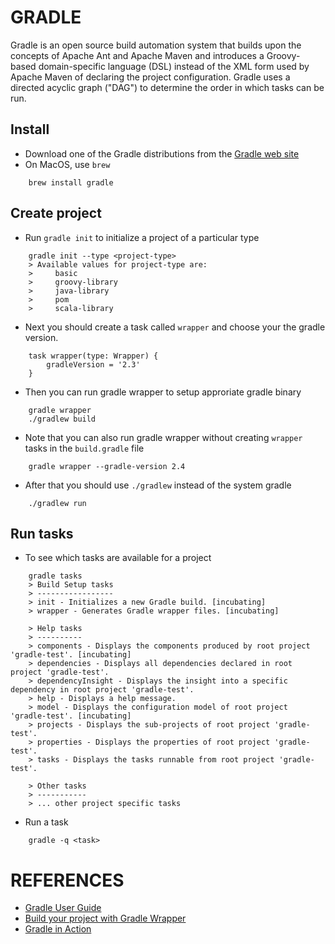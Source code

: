 # GRADLE
Gradle is an open source build automation system that builds upon the concepts of Apache Ant and Apache Maven and introduces a Groovy-based domain-specific language (DSL) instead of the XML form used by Apache Maven of declaring the project configuration. Gradle uses a directed acyclic graph ("DAG") to determine the order in which tasks can be run.

## Install
* Download one of the Gradle distributions from the [Gradle web site](http://www.gradle.org/downloads)
* On MacOS, use `brew`
```
    brew install gradle
```

## Create project
* Run `gradle init` to initialize a project of a particular type
```
    gradle init --type <project-type>
    > Available values for project-type are:
    >     basic
    >     groovy-library
    >     java-library
    >     pom
    >     scala-library
```

* Next you should create a task called `wrapper` and choose your the gradle version.
```
    task wrapper(type: Wrapper) {
        gradleVersion = '2.3'
    }
```

* Then you can run gradle wrapper to setup approriate gradle binary
```
    gradle wrapper
    ./gradlew build
```

* Note that you can also run gradle wrapper without creating `wrapper` tasks in the `build.gradle` file
```
    gradle wrapper --gradle-version 2.4
```

* After that you should use `./gradlew` instead of the system gradle
```
    ./gradlew run
```

## Run tasks
* To see which tasks are available for a project
```
    gradle tasks
    > Build Setup tasks
    > -----------------
    > init - Initializes a new Gradle build. [incubating]
    > wrapper - Generates Gradle wrapper files. [incubating]

    > Help tasks
    > ----------
    > components - Displays the components produced by root project 'gradle-test'. [incubating]
    > dependencies - Displays all dependencies declared in root project 'gradle-test'.
    > dependencyInsight - Displays the insight into a specific dependency in root project 'gradle-test'.
    > help - Displays a help message.
    > model - Displays the configuration model of root project 'gradle-test'. [incubating]
    > projects - Displays the sub-projects of root project 'gradle-test'.
    > properties - Displays the properties of root project 'gradle-test'.
    > tasks - Displays the tasks runnable from root project 'gradle-test'.

    > Other tasks
    > -----------
    > ... other project specific tasks
```

* Run a task
```
    gradle -q <task>
```




# REFERENCES
* [Gradle User Guide](https://docs.gradle.org/current/userguide/userguide.html)
* [Build your project with Gradle Wrapper](https://spring.io/guides/gs/gradle/#_build_your_project_with_gradle_wrapper)
* [Gradle in Action](https://www.manning.com/books/gradle-in-action)
